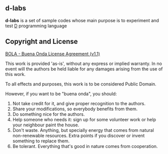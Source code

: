d-labs
-----------

**d-labs**  is a set of sample codes whose main purpose is to experiment and test [D] programming language

Copyright and License
-----------
[BOLA - Buena Onda License Agreement (v1.1)]

This work is provided 'as-is', without any express or implied warranty. In no event will the authors be held liable for any damages arising from the use of this work.

To all effects and purposes, this work is to be considered Public Domain.

However, if you want to be "buena onda", you should:

1. Not take credit for it, and give proper recognition to the authors.
2. Share your modifications, so everybody benefits from them.
3. Do something nice for the authors.
4. Help someone who needs it: sign up for some volunteer work or help your neighbour paint the house.
5. Don't waste. Anything, but specially energy that comes from natural non-renewable resources. Extra points if you discover or invent something to replace them.
6. Be tolerant. Everything that's good in nature comes from cooperation.

[D]: http://dlang.org/
[BOLA - Buena Onda License Agreement (v1.1)]: http://blitiri.com.ar/p/bola/
  